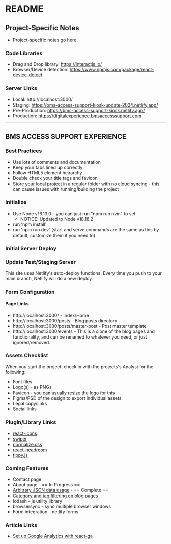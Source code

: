 # README #

## Project-Specific Notes ##
* Project-specific notes go here.

### Code Libraries ###
* Drag and Drop library: https://interactjs.io/
* Browser/Device detection: https://www.npmjs.com/package/react-device-detect


### Server Links ###
* Local: http://localhost:3000/
* Staging: https://bms-access-support-kiosk-update-2024.netlify.app/
* Pre-Production: https://bms-access-support-kiosk.netlify.app/
* Production: https://digitalexperience.bmsaccesssupport.com

---

## BMS ACCESS SUPPORT EXPERIENCE ##


### Best Practices ###
* Use lots of comments and documentation
* Keep your tabs lined up correctly
* Follow HTML5 element heirarchy
* Double check your title tags and favicon
* Store your local project in a regular folder with no cloud syncing - this can cause issues with running/building the project

### Initialize ###
* Use Node v16.13.0 - you can just run "npm run nvm" to set
	* NOTICE: Updated to Node v18.18.2
* run 'npm install'
* run 'npm run dev' (start and serve commands are the same as this by default, customize them if you need to)

### Initial Server Deploy ###


### Update Test/Staging Server ###
This site uses Netlify's auto-deploy functions.  Every time you push to your main branch, Netlify will do a new deploy.

### Form Configuration ###


#### Page Links ####
* http://localhost:3000/ - Index/Home
* http://localhost:3000/posts - Blog posts directory
* http://localhost:3000/posts/master-post - Post master template
* http://localhost:3000/events - This is a clone of the blog pages and functionality, and can be renamed to whatever you need, or just ignored/removed.


### Assets Checklist ###
When you start the project, check in with the projects's Analyst for the following:
* Font files
* Logo(s) - as PNGs
* Favicon - you can usually resize the logo for this
* Figma/PSD of the design to export individual assets
* Legal copy/links
* Social links

### Plugin/Library Links ###
* [react-icons](https://react-icons.github.io/react-icons)
* [swiper](https://swiperjs.com/)
* [normalize.css](https://necolas.github.io/normalize.css/)
* [react-headroom](https://kyleamathews.github.io/react-headroom/)
* [tippy.js](https://atomiks.github.io/tippyjs/)

### Coming Features ###
* Contact page
* About page - == In Progress ==
* [Arbitrary JSON data usage](https://vercel.com/guides/loading-static-file-nextjs-api-route) - == Complete ==
* [Category and tag filtering on blog pages](https://retool.com/blog/filtering-data-in-react-filter-map-and-for-loops/)
* lodash - js utility library
* browsersync - sync multiple browser windows
* Form integration - netlify forms

### Article Links ###
* [Set up Google Analytics with react-ga](https://medium.com/@cooperwfloyd/the-most-simple-way-to-track-next-js-page-views-in-google-analytics-8a5c6d981f43)